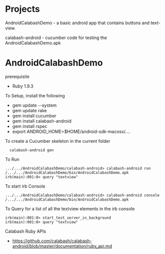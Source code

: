 Projects
======================

AndroidCalabashDemo - a basic android app that contains buttons and text-view. 

calabash-android - cucumber code for testing the AndroidCalabashDemo.apk

AndroidCalabashDemo
===================

prerequisite

- Ruby 1.9.3

To Setup, install the following 

- gem update --system
- gem update rake
- gem install cucumber
- gem install calabash-android
- gem install rspec
- export ANDROID_HOME=$HOME/android-sdk-macosx/....

To create a Cucumber skeleton in the current folder

      calabash-android gen

To Run

    .../.../AndroidCalabashDemo/calabash-android> calabash-android run /.../.../AndroidCalabashDemo/bin/AndroidCalabashDemo.apk 
    irb(main):001:0> query "textview"

To start irb Console 

    .../.../AndroidCalabashDemo/calabash-android> calabash-android console /.../.../AndroidCalabashDemo/bin/AndroidCalabashDemo.apk 

To Query for a list of all the textview elements in the irb console

    irb(main):001:0> start_test_server_in_background
    irb(main):001:0> query "textview"

Calabash Ruby APIs

- https://github.com/calabash/calabash-android/blob/master/documentation/ruby_api.md
